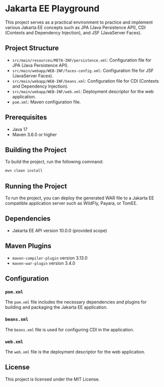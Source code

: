 # Jakarta EE Playground

This project serves as a practical environment to practice and implement various Jakarta EE concepts such as JPA (Java
Persistence API), CDI (Contexts and Dependency Injection), and JSF (JavaServer Faces).

## Project Structure

- `src/main/resources/META-INF/persistence.xml`: Configuration file for JPA (Java Persistence API).
- `src/main/webapp/WEB-INF/faces-config.xml`: Configuration file for JSF (JavaServer Faces).
- `src/main/webapp/WEB-INF/beans.xml`: Configuration file for CDI (Contexts and Dependency Injection).
- `src/main/webapp/WEB-INF/web.xml`: Deployment descriptor for the web application.
- `pom.xml`: Maven configuration file.

## Prerequisites

- Java 17
- Maven 3.6.0 or higher

## Building the Project

To build the project, run the following command:

```sh
mvn clean install
```

## Running the Project

To run the project, you can deploy the generated WAR file to a Jakarta EE compatible application server such as WildFly,
Payara, or TomEE.

## Dependencies

- Jakarta EE API version 10.0.0 (provided scope)

## Maven Plugins

- `maven-compiler-plugin` version 3.13.0
- `maven-war-plugin` version 3.4.0

## Configuration

### `pom.xml`

The `pom.xml` file includes the necessary dependencies and plugins for building and packaging the Jakarta EE
application.

### `beans.xml`

The `beans.xml` file is used for configuring CDI in the application.

### `web.xml`

The `web.xml` file is the deployment descriptor for the web application.

## License

This project is licensed under the MIT License.
